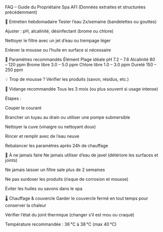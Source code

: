 FAQ – Guide du Propriétaire Spa AFI
(Données extraites et structurées précédemment)

🧼 Entretien hebdomadaire
Tester l’eau 2x/semaine (bandelettes ou gouttes)

Ajuster : pH, alcalinité, désinfectant (brome ou chlore)

Nettoyer le filtre avec un jet d’eau ou trempage léger

Enlever la mousse ou l’huile en surface si nécessaire

🧪 Paramètres recommandés
Élément	Plage idéale
pH	7.2 – 7.6
Alcalinité	80 – 120 ppm
Brome libre	3.0 – 5.0 ppm
Chlore libre	1.0 – 3.0 ppm
Dureté	150 – 250 ppm

💡 Trop de mousse ? Vérifier les produits (savon, résidus, etc.)

🔄 Vidange recommandée
Tous les 3 mois (ou plus souvent si usage intense)

Étapes :

Couper le courant

Brancher un tuyau au drain ou utiliser une pompe submersible

Nettoyer la cuve (vinaigre ou nettoyant doux)

Rincer et remplir avec de l’eau neuve

Rebalancer les paramètres après 24h de chauffage

🛑 À ne jamais faire
Ne jamais utiliser d’eau de javel (détériore les surfaces et joints)

Ne jamais laisser un filtre sale plus de 2 semaines

Ne pas surdoser les produits (risque de corrosion et mousse)

Éviter les huiles ou savons dans le spa

🌡️ Chauffage & couvercle
Garder le couvercle fermé en tout temps pour conserver la chaleur

Vérifier l’état du joint thermique (changer s’il est mou ou craqué)

Température recommandée : 36 °C à 38 °C (max 40 °C)